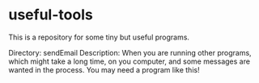 # useful-tools
This is a repository for some tiny but useful programs.

Directory: sendEmail
Description: When you are running other programs, which might take a long time, on you computer, and some messages are wanted in the process.
             You may need a program like this!
             
